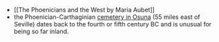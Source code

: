 * [[The Phoenicians and the West by Maria Aubet]]
* the Phoenician-Carthaginian [cemetery in Osuna](https://www.theguardian.com/world/2022/apr/26/unprecedented-phoenician-necropolis-osuna-spain) (55 miles east of Seville) dates back to the fourth or fifth century BC and is unusual for being so far inland. 